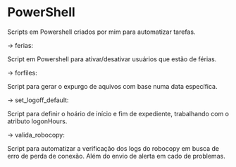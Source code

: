 # PowerShell
Scripts em Powershell criados por mim para automatizar tarefas.

-> ferias:

Script em Powershell para ativar/desativar usuários que estão de férias.

-> forfiles:

Script para gerar o expurgo de aquivos com base numa data específica.

-> set_logoff_default:

Script para definir o hoário de início e fim de expediente, trabalhando com o atributo logonHours.

-> valida_robocopy:

Script para automatizar a verificação dos logs do robocopy em busca de erro de perda de conexão. Além do envio de alerta em cado de problemas.
